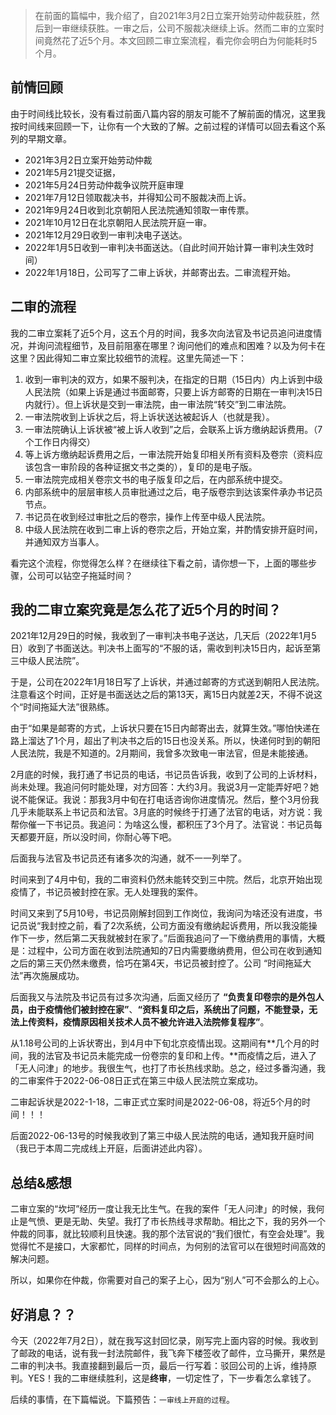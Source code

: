 >在前面的篇幅中，我介绍了，自2021年3月2日立案开始劳动仲裁获胜，然后到一审继续获胜。一审之后，公司不服裁决继续上诉。然而二审的立案时间竟然花了近5个月。本文回顾二审立案流程，看完你会明白为何能耗时5个月。

## 前情回顾

由于时间线比较长，没有看过前面八篇内容的朋友可能不了解前面的情况，这里我按时间线来回顾一下，让你有一个大致的了解。之前过程的详情可以回去看这个系列的早期文章。

- 2021年3月2日立案开始劳动仲裁
- 2021年5月21提交证据，
- 2021年5月24日劳动仲裁争议院开庭审理
- 2021年7月12日领取裁决书，并得知公司不服裁决而上诉。
- 2021年9月24日收到北京朝阳人民法院通知领取一审传票。
- 2021年10月12日在北京朝阳人民法院开庭一审。
- 2021年12月29日收到一审判决电子送达。
- 2022年1月5日收到一审判决书面送达。（自此时间开始计算一审判决生效时间）
- 2022年1月18日，公司写了二审上诉状，并邮寄出去。二审流程开始。

## 二审的流程

我的二审立案耗了近5个月，这五个月的时间，我多次向法官及书记员追问进度情况，并询问流程细节，及目前阻塞在哪里？询问他们的难点和困难？以及为何卡在这里？因此得知二审立案比较细节的流程。这里先简述一下：

1. 收到一审判决的双方，如果不服判决，在指定的日期（15日内）内上诉到中级人民法院（如果上诉是通过书面邮寄，只要上诉方邮寄的日期在一审判决15日内就行）。但上诉状是交到一审法院，由一审法院“转交”到二审法院。
2. 一审法院收到上诉状之后，将上诉状送达被起诉人（也就是我）。
3. 一审法院确认上诉状被“被上诉人收到”之后，会联系上诉方缴纳起诉费用。（7个工作日内得交）
4. 等上诉方缴纳起诉费用之后，一审法院开始复印相关所有资料及卷宗（资料应该包含一审阶段的各种证据文书之类的），复印的是电子版。
5. 一审法院完成相关卷宗文书的电子版复印之后，在内部系统中提交。
6. 内部系统中的层层审核人员审批通过之后，电子版卷宗到达该案件承办书记员节点。
7. 书记员在收到经过审批之后的卷宗，操作上传至中级人民法院。
8. 中级人民法院在收到二审上诉的卷宗之后，开始立案，并酌情安排开庭时间，并通知双方当事人。

看完这个流程，你觉得怎么样？在继续往下看之前，请你想一下，上面的哪些步骤，公司可以钻空子拖延时间？

## 我的二审立案究竟是怎么花了近5个月的时间？

2021年12月29日的时候，我收到了一审判决书电子送达，几天后（2022年1月5日）收到了书面送达。判决书上面写的“不服的话，需收到判决15日内，起诉至第三中级人民法院”。

于是，公司在2022年1月18日写了上诉状，并通过邮寄的方式送到朝阳人民法院。注意看这个时间，正好是书面送达之后的第13天，离15日内就差2天，不得不说这个“时间拖延大法”很熟练。

由于“如果是邮寄的方式，上诉状只要在15日内邮寄出去，就算生效。”哪怕快递在路上溜达了1个月，超出了判决书之后的15日也没关系。所以，快递何时到的朝阳人民法院，我是不知道的。2月期间，我曾多次致电一审法官，但是未能接通。

2月底的时候，我打通了书记员的电话，书记员告诉我，收到了公司的上诉材料，尚未处理。我追问何时能处理，对方回答：大约3月。我说3月一定能弄好吧？她说不能保证。我说：那我3月中旬在打电话咨询你进度情况。然后，整个3月份我几乎未能联系上书记员和法官。3月底的时候终于打通了法官的电话，对方说：我帮你催一下书记员。我追问：为啥这么慢，都积压了3个月了。法官说：书记员每天都要开庭，所以没时间，你耐心等下吧。

后面我与法官及书记员还有诸多次的沟通，就不一一列举了。

时间来到了4月中旬，我的二审资料仍然未能转交到三中院。然后，北京开始出现疫情了，书记员被封控在家。无人处理我的案件。

时间又来到了5月10号，书记员刚解封回到工作岗位，我询问为啥还没有进度，书记员说“我封控之前，看了2次系统，公司方面没有缴纳起诉费用，所以我没能操作下一步，然后第二天我就被封在家了。”后面我追问了一下缴纳费用的事情，大概是：过程中，公司方面在收到法院通知的7日内需要缴纳费用，但公司在收到通知之后的第三天仍然未缴费，恰巧在第4天，书记员被封控了。公司 “时间拖延大法”再次施展成功。

后面我又与法院及书记员有过多次沟通，后面又经历了 **“负责复印卷宗的是外包人员，由于疫情他们被封控在家”**、**“资料复印之后，系统出了问题，不能登录，无法上传资料，疫情原因相关技术人员不被允许进入法院修复程序”**。

从1.18号公司的上诉状寄出，到4月中下旬北京疫情出现。这期间有**几个月的时间，我的法官及书记员未能完成一份卷宗的复印和上传。**而疫情之后，进入了「无人问津」的地步。我很生气，也打了市长热线求助。总之，经过多番沟通，我的二审案件于2022-06-08日正式在第三中级人民法院立案成功。

二审起诉状是2022-1-18，二审正式立案时间是2022-06-08，将近5个月的时间！！！

后面2022-06-13号的时候我收到了第三中级人民法院的电话，通知我开庭时间（我已于本周二完成线上开庭，后面讲述此内容）。

## 总结&感想

二审立案的“坎坷”经历一度让我无比生气。在我的案件「无人问津」的时候，我何止是气愤、更是无助、失望。我打了市长热线寻求帮助。相比之下，我的另外一个仲裁的同事，就比较顺利且快速。我的那个法官说的“我们很忙，有空会处理”。我觉得忙不是接口，大家都忙，同样的时间点，为何别的法官可以在很短时间高效的解决问题。

所以，如果你在仲裁，你需要对自己的案子上心，因为“别人”可不会那么的上心。

## 好消息？？

今天（2022年7月2日），就在我写这封回忆录，刚写完上面内容的时候。我收到了邮政的电话，说有我一封法院邮件，我飞奔下楼签收了邮件，立马撕开，果然是二审的判决书。我直接翻到最后一页，最后一行写着：驳回公司的上诉，维持原判。YES！我的二审继续胜利，这是**终审**，一切定性了，下一步看怎么拿钱了。

后续的事情，在下篇幅说。下篇预告：`一审线上开庭的过程`。